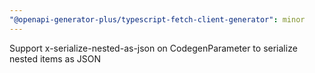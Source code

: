 ```yaml
---
"@openapi-generator-plus/typescript-fetch-client-generator": minor
---
```


Support x-serialize-nested-as-json on CodegenParameter to serialize nested items as JSON

